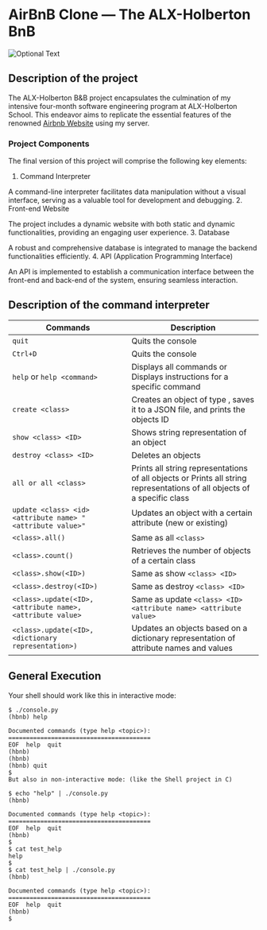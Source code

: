 # AirBnB Clone ― The ALX-Holberton BnB
![Optional Text](hbnb.png)
## Description of the project
The ALX-Holberton B&B project encapsulates the culmination of my intensive four-month software engineering program at ALX-Holberton School. This endeavor aims to replicate the essential features of the renowned [Airbnb Website](https://www.airbnb.com/) using my server.

### Project Components
The final version of this project will comprise the following key elements:
1. Command Interpreter

A command-line interpreter facilitates data manipulation without a visual interface, serving as a valuable tool for development and debugging.
2. Front-end Website

The project includes a dynamic website with both static and dynamic functionalities, providing an engaging user experience.
3. Database

A robust and comprehensive database is integrated to manage the backend functionalities efficiently.
4. API (Application Programming Interface)

An API is implemented to establish a communication interface between the front-end and back-end of the system, ensuring seamless interaction.

## Description of the command interpreter
| Commands  | Description |
| ------------- | ------------- |
| ```quit```  | Quits the console  |
| ```Ctrl+D```  | Quits the console  |
| ```help``` or ```help <command>```  | Displays all commands or Displays instructions for a specific command
| ```create <class>```  | Creates an object of type , saves it to a JSON file, and prints the objects ID
| ```show <class> <ID>```  | Shows string representation of an object
| ```destroy <class> <ID>```  | Deletes an objects
| ```all or all <class>```  | Prints all string representations of all objects or Prints all string representations of all objects of a specific class
| ```update <class> <id> <attribute name> "<attribute value>"```  | Updates an object with a certain attribute (new or existing)
| ```<class>.all()```  | Same as all ```<class>```
| ```<class>.count()```  | Retrieves the number of objects of a certain class
| ```<class>.show(<ID>)```  | Same as show ```<class> <ID>```
| ```<class>.destroy(<ID>)```  | Same as destroy ```<class> <ID>```
| ```<class>.update(<ID>, <attribute name>, <attribute value>```  | Same as update ```<class> <ID> <attribute name> <attribute value>```
| ```<class>.update(<ID>, <dictionary representation>)```  | Updates an objects based on a dictionary representation of attribute names and values

## General Execution
Your shell should work like this in interactive mode:
```
$ ./console.py
(hbnb) help

Documented commands (type help <topic>):
========================================
EOF  help  quit
(hbnb) 
(hbnb) 
(hbnb) quit
$
But also in non-interactive mode: (like the Shell project in C)

$ echo "help" | ./console.py
(hbnb)

Documented commands (type help <topic>):
========================================
EOF  help  quit
(hbnb) 
$
$ cat test_help
help
$
$ cat test_help | ./console.py
(hbnb)

Documented commands (type help <topic>):
========================================
EOF  help  quit
(hbnb)
$
```